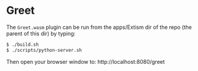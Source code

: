 # Greet

The `Greet.wasm` plugin can be run from the apps/Extism dir of the repo
(the parent of this dir) by typing:

```bash
$ ./build.sh
$ ./scripts/python-server.sh
```

Then open your browser window to:
http://localhost:8080/greet
